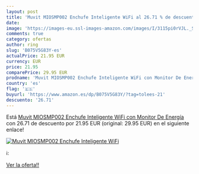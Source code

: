 ```yaml
---
layout: post
title: 'Muvit MIOSMP002 Enchufe Inteligente WiFi al 26.71 % de descuento'
date: 
image: 'https://images-eu.ssl-images-amazon.com/images/I/3115pi0rVJL._SL200_.jpg'
comments: true
category: ofertas
author: ring
slug: 'B075V5G83Y-es'
actualPrice: 21.95 EUR
currency: EUR
price: 21.95
comparePrice: 29.95 EUR
prodname: 'Muvit MIOSMP002 Enchufe Inteligente WiFi con Monitor De Energía'
country: 'es'
flag: '🇪🇸'
buyurl: 'https://www.amazon.es/dp/B075V5G83Y/?tag=tolees-21'
descuento: '26.71'
---
```


Está [Muvit MIOSMP002 Enchufe Inteligente WiFi con Monitor De Energía](https://www.amazon.es/dp/B075V5G83Y/?tag=tolees-21) con 26.71 de descuento por 21.95 EUR (original: 29.95 EUR) en el siguiente enlace!

[![Muvit MIOSMP002 Enchufe Inteligente WiFi](https://images-eu.ssl-images-amazon.com/images/I/3115pi0rVJL._SL200_.jpg)](https://www.amazon.es/dp/B075V5G83Y/?tag=tolees-21)

ℹ️:


[Ver la oferta!!](https://www.amazon.es/dp/B075V5G83Y/?tag=tolees-21)
